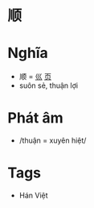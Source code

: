 # 顺

# Nghĩa
* 顺 = [巛](巛.md) [页](页.md)
* suôn sẻ, thuận lợi

# Phát âm
* /thuận = xuyên hiệt/

# Tags
* Hán Việt

